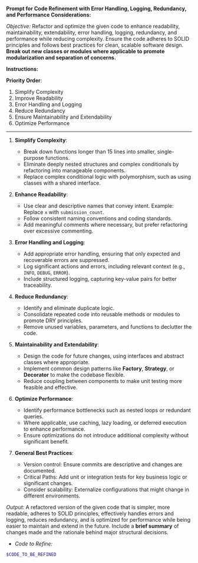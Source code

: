 
**Prompt for Code Refinement with Error Handling, Logging, Redundancy, and Performance Considerations:**

*Objective:* Refactor and optimize the given code to enhance readability, maintainability, extendability, error handling, logging, redundancy, and performance while reducing complexity. Ensure the code adheres to SOLID principles and follows best practices for clean, scalable software design. **Break out new classes or modules where applicable to promote modularization and separation of concerns.**

**Instructions:**

**Priority Order**:

1. Simplify Complexity
2. Improve Readability
3. Error Handling and Logging
4. Reduce Redundancy
5. Ensure Maintainability and Extendability
6. Optimize Performance

---

1. **Simplify Complexity**:
   - Break down functions longer than 15 lines into smaller, single-purpose functions.
   - Eliminate deeply nested structures and complex conditionals by refactoring into manageable components.
   - Replace complex conditional logic with polymorphism, such as using classes with a shared interface.

2. **Enhance Readability**:
   - Use clear and descriptive names that convey intent. Example: Replace `x` with `submission_count`.
   - Follow consistent naming conventions and coding standards.
   - Add meaningful comments where necessary, but prefer refactoring over excessive commenting.

3. **Error Handling and Logging**:
   - Add appropriate error handling, ensuring that only expected and recoverable errors are suppressed.
   - Log significant actions and errors, including relevant context (e.g., `INFO`, `DEBUG`, `ERROR`).
   - Include structured logging, capturing key-value pairs for better traceability.

4. **Reduce Redundancy**:
   - Identify and eliminate duplicate logic.
   - Consolidate repeated code into reusable methods or modules to promote DRY principles.
   - Remove unused variables, parameters, and functions to declutter the code.

5. **Maintainability and Extendability**:
   - Design the code for future changes, using interfaces and abstract classes where appropriate.
   - Implement common design patterns like **Factory**, **Strategy**, or **Decorator** to make the codebase flexible.
   - Reduce coupling between components to make unit testing more feasible and effective.

6. **Optimize Performance**:
   - Identify performance bottlenecks such as nested loops or redundant queries.
   - Where applicable, use caching, lazy loading, or deferred execution to enhance performance.
   - Ensure optimizations do not introduce additional complexity without significant benefit.

7. **General Best Practices**:
   - Version control: Ensure commits are descriptive and changes are documented.
   - Critical Paths: Add unit or integration tests for key business logic or significant changes.
   - Consider scalability: Externalize configurations that might change in different environments.

*Output:* A refactored version of the given code that is simpler, more readable, adheres to SOLID principles, effectively handles errors and logging, reduces redundancy, and is optimized for performance while being easier to maintain and extend in the future. Include a **brief summary** of changes made and the rationale behind major structural decisions.

- *Code to Refine:*

```ruby
$CODE_TO_BE_REFINED
```
